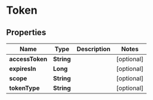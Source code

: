 
# Token

## Properties
Name | Type | Description | Notes
------------ | ------------- | ------------- | -------------
**accessToken** | **String** |  |  [optional]
**expiresIn** | **Long** |  |  [optional]
**scope** | **String** |  |  [optional]
**tokenType** | **String** |  |  [optional]



